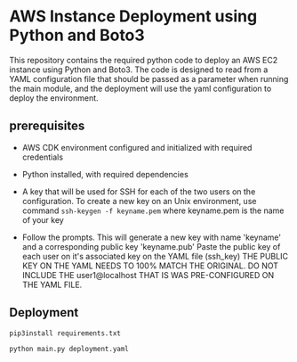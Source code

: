 # AWS Instance Deployment using Python and Boto3

This repository contains the required python code to
deploy an AWS EC2 instance using Python and Boto3.
The code is designed to read from a YAML configuration file that
should be passed as a parameter when running the main module, and the
deployment will use the yaml configuration to deploy the environment.

## prerequisites

  * AWS CDK environment configured and initialized with required credentials

  * Python installed, with required dependencies

  * A key that will be used for SSH for each of the two
  users on the configuration. To create a new key on an Unix environment, use command `ssh-keygen -f keyname.pem` where keyname.pem is the name of your key

  * Follow the prompts. This will generate a new key with name
  'keyname' and a corresponding public key 'keyname.pub'
  Paste the public key of each user on it's associated key on
  the YAML file (ssh_key)
  THE PUBLIC KEY ON THE YAML NEEDS TO 100% MATCH THE ORIGINAL.
  DO NOT INCLUDE THE user1@localhost THAT IS WAS PRE-CONFIGURED ON THE YAML FILE.



## Deployment

    pip3install requirements.txt

    python main.py deployment.yaml
